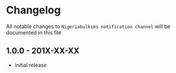# Changelog

All notable changes to `Nigeriabulksms notification channel` will be documented in this file

## 1.0.0 - 201X-XX-XX

- initial release
